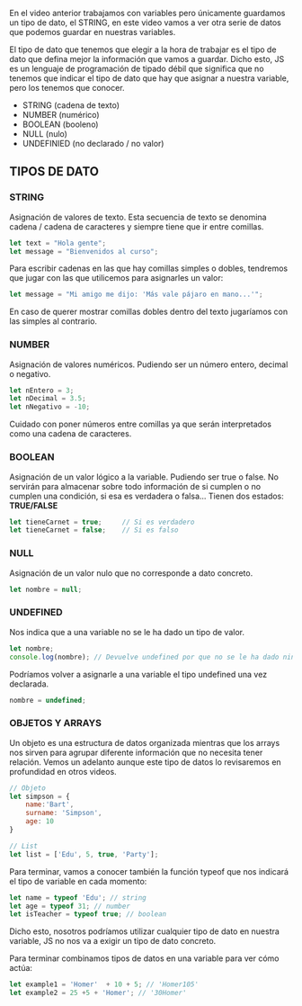 En el video anterior trabajamos con variables pero únicamente guardamos un tipo de dato, el STRING, en este video vamos a ver otra serie de datos que podemos guardar en nuestras variables.

El tipo de dato que  tenemos que elegir a la hora de trabajar es el tipo de dato que defina mejor la información que vamos a guardar. Dicho esto, JS es un lenguaje de programación de tipado débil que significa que no tenemos que indicar el tipo de dato que hay que asignar a nuestra variable, pero los tenemos que conocer.

- STRING (cadena de texto)
- NUMBER (numérico)
- BOOLEAN (booleno)
- NULL (nulo)
- UNDEFINIED (no declarado / no valor)


## TIPOS DE DATO

### **STRING**

Asignación de valores de texto. Esta secuencia de texto se denomina cadena / cadena de caracteres y siempre tiene que ir entre comillas.


```jsx
let text = "Hola gente";
let message = "Bienvenidos al curso";
```


Para escribir cadenas en las que hay comillas simples o dobles, tendremos que jugar con las que utilicemos para asignarles un valor:


```jsx
let message = "Mi amigo me dijo: 'Más vale pájaro en mano...'";
```


En caso de querer mostrar comillas dobles dentro del texto jugaríamos con las simples al contrario.


### **NUMBER**

Asignación de valores numéricos. Pudiendo ser un número entero, decimal o negativo.


```jsx
let nEntero = 3;
let nDecimal = 3.5;
let nNegativo = -10;
```


Cuidado con poner números entre comillas ya que serán interpretados como una cadena de caracteres.


### **BOOLEAN**

Asignación de un valor lógico a la variable. Pudiendo ser true o false. No servirán para almacenar sobre todo información de si cumplen o no cumplen una condición, si esa es verdadera o falsa...
Tienen dos estados: **TRUE/FALSE**


```jsx
let tieneCarnet = true;     // Si es verdadero
let tieneCarnet = false;    // Si es falso
```


### **NULL**

Asignación de un valor nulo que no corresponde a dato concreto.


```jsx
let nombre = null;
```


### **UNDEFINED**

Nos indica que a una variable no se le ha dado un tipo de valor.


```jsx
let nombre;
console.log(nombre); // Devuelve undefined por que no se le ha dado ningún valor.
```


Podríamos volver a asignarle a una variable el tipo undefined una vez declarada.


```jsx
nombre = undefined;
```
 

### OBJETOS Y ARRAYS

Un objeto es una estructura de datos organizada mientras que los arrays nos sirven para agrupar diferente información que no necesita tener relación. Vemos un adelanto aunque este tipo de datos lo revisaremos en profundidad en otros videos.


```jsx
// Objeto
let simpson = {
	name:'Bart',
	surname: 'Simpson',
	age: 10
}

// List
let list = ['Edu', 5, true, 'Party'];
```


Para terminar, vamos a conocer también la función typeof que nos indicará el tipo de variable en cada momento:


```jsx
let name = typeof 'Edu'; // string
let age = typeof 31; // number
let isTeacher = typeof true; // boolean
```


Dicho esto, nosotros podríamos utilizar cualquier tipo de dato en nuestra variable, JS no nos va a exigir un tipo de dato concreto.

Para terminar combinamos tipos de datos en una variable para ver cómo actúa:


```jsx
let example1 = 'Homer'  + 10 + 5; // 'Homer105'
let example2 = 25 +5 + 'Homer'; // '30Homer'
```